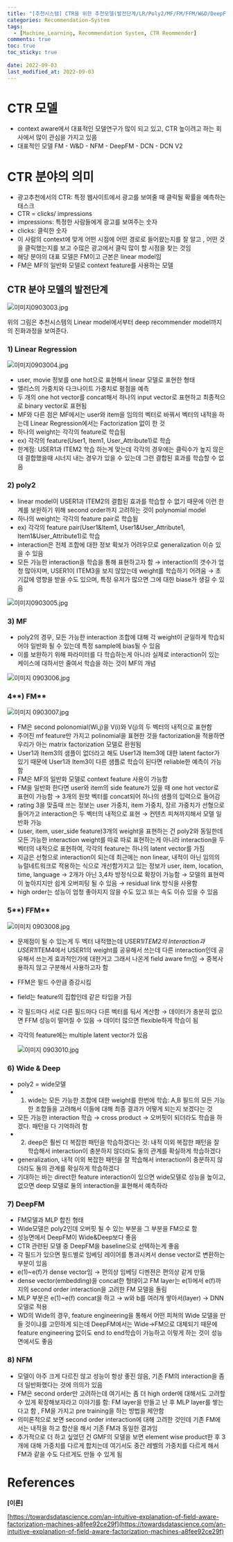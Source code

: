 ```yaml
---
title: "[추천시스템] CTR을 위한 추천모델(발전단계/LR/Poly2/MF/FM/FFM/W&D/DeepFM)"
categories: Recommendation-System
tags:
  - [Machine_Learning, Recommendation System, CTR Reommender]
comments: true
toc: true
toc_sticky: true
 
date: 2022-09-03
last_modified_at: 2022-09-03
---
```




# CTR 모델 
- context aware에서 대표적인 모델연구가 많이 되고 있고, CTR 높이려고 하는 회사에서 많이 관심을 가지고 있음
- 대표적인 모델 FM - W&D - NFM - DeepFM - DCN - DCN V2

# CTR 분야의 의미

- 광고추천에서의 CTR:  특정 웹사이트에서 광고를 보여줄 때 클릭될 확률을 예측하는 태스크
- CTR = clicks/ impressions
- impressions: 특정한 사람들에게 광고를 보여주는 숫자
- clicks: 클릭한 숫자
- 이 사람의 context에 맞게 어떤 시점에 어떤 경로로 들어왔는지를 잘 알고 , 어떤 것을 클릭했는지를 보고 수많은 광고에서 클릭 많이 할 시점을 찾는 것임
- 해당 분야의 대표 모델은 FM이고 근본은 linear model임
- FM은 MF의 일반화 모델로 context feature를 사용하는 모델

## CTR 분야 모델의 발전단계


![이미지0903003.jpg](/assets/2022-09-03/이미지_0903003.jpg)

위의 그림은 추천시스템의 Linear model에서부터 deep recommender model까지의 진화과정을 보여준다.

### 1) **Linear Regression**

![이미지0903004.jpg](/assets/2022-09-03/이미지_0903004.jpg)
- user, movie 정보를 one hot으로 표현해서 linear 모델로 표현한 형태
- 앨리스의 가중치와 다크나이트 가중치로 평점을 예측
- 두 개의 one hot vector를 concat해서 하나의 input vector로 표현하고 최종적으로 binary vector로 표현됨
- MF와 다른 점은  MF에서는 user와 item을 임의의 벡터로 바꿔서 벡터의 내적을 하는데 Linear Regression에서는 Factorization 없이 한 것
- 하나의 weight는 각각의 feature로 학습됨
- ex) 각각의 feature(User1, Item1, User_Attribute1)로 학습
- 한계점: USER1과 ITEM2 학습 하는게 맞는데 각각의 경우에는 클릭수가 높지 않은데 결합했을때 시너지 내는 경우가 있을 수 있는데 그런 결합된 효과를 학습할 수 없음

### **2) poly2**

- linear model이 USER1과 ITEM2의 결합된 효과를 학습할 수 없기 때문에 이런 한계를 보완하기 위해 second order까지 고려하는 것이 polynomial model
- 하나의 weight는 각각의 feature pair로 학습됨
- ex) 각각의 feature pair(User1&Item1, User1&User_Attribute1, Item1&User_Attribute1)로 학습
- interaction은 전체 조합에 대한 정보 확보가 어려우므로  generalization 이슈 있을 수 있음
- 모든 가능한 interaction을 학습을 통해 표현하고자 함 → interaction의 갯수가 엄청 많아지며, USER1이 ITEM3을 보지 않았는데 weight를 학습하기 어려움 → 초기값에 영향을 받을 수도 있으며, 특정 유저가 많으면 그에 대한 biase가 생길 수 있음

![이미지0903005.jpg](/assets/2022-09-03/이미지_0903005.jpg)

### **3) MF**

- poly2의 경우, 모든 가능한 interaction 조합에 대해 각 weight이 균일하게 학습되어야 일반화 될 수 있는데 특정 sample에 bias될 수 있음
- 이를 보완하기 위해 파라미터를 다 학습하는게 아니라 실제로 interaction이 있는 케이스에 대하서만 줄여서 학습을 하는 것이 MF의 개념

![이미지 0903006.jpg](/assets/2022-09-03/이미지_0903006.jpg)

### 4**) FM**

![이미지 0903007.jpg](/assets/2022-09-03/이미지_0903007.jpg)

- FM은 second polonomial(Wi,j)을 V(i)와 V(j)의 두 벡터의 내적으로 표현함
- 주어진 mf feature만 가지고 polinomial을 표현한 것을 factorization을 적용하면 우리가 아는 matrix factorization 모델로 환원됨
- User1과 Item3의 샘플이 없더라고 해도 User1과 Item3에 대한 latent factor가 있기 때문에 User1과 Item3이 다른 샘플로 학습이 된다면 reliable한 예측이 가능함
- FM은 MF의 일반화 모델로 context feature 사용이 가능함
- FM을 일반화 한다면 user와 item의 side feature가 있을 때 one hot vector로 표현이 가능함 → 3개의 원핫 벡터를 concat되어 하나의 샘플의 입력으로 들어감
- rating 3을 맞출때 쓰는 정보는 user 가중치, item 가중치, 장르 가중치가 선형으로 들어가고 interaction은 두 벡터의 내적으로 표현 → 컨텐츠 피쳐까지해서 모델 일반화 가능
- (user, item, user_side feature)3개의 weight을 표현하는 건 poly2와 동일한데 모든 가능한 interaction weight를 따로 따로 표현하는게 아니라 interaction을 두 벡터의 내적으로 표현하여, 각각의 feature는 하나의 latent vector를 가짐
- 지금은 선형으로 interaction이 되는데 최근에는 non linear, 내적이 아닌 임의의 뉴럴네트워크로 적용하는 식으로 개선함가지고 있는 정보가 user, item, location, time, language  → 2개가 아닌 3,4차 방정식으로 확장이 가능함 → 모델의 표현력이 높아지지만 쉽게 오버피팅 될 수 있음 → residual link 방식을 사용함
- high order는 성능이 엄청 좋아지지 않을 수도 있고 또는 속도 이슈 있을 수 있음

### 5**) FFM**

![이미지 0903008.jpg](/assets/2022-09-03/이미지_0903008.jpg)
- 문제점이 될 수 있는게 두 벡터 내적했는데 USER1*ITEM2의 Interaction과 USER1*ITEM4에서 USER1의 weight를 공유해서 쓰는데 다른 interaction인데 공유해서 쓰는게 효과적인가에 대한거고 그래서 나온게 field aware fm임 → 중복사용하지 않고 구분해서 사용하고자 함
- FFM은 필드 수만큼 증강시킴
- field는 feature의 집합인데 같은 타입을 가짐
- 각 필드마다 서로 다른 필드마다 다른 벡터를 둬서 계산함 → 데이터가 충분히 없으면 FFM 성능이 떨어질 수 있음 → 데이터 많으면 flexible하게 학습이 됨
- 각각의 feature에는 multiple latent vector가 있음
    
    ![이미지 0903010.jpg](/assets/2022-09-03/이미지_0903010.jpg)
    

### **6) Wide & Deep**

- poly2 =  wide모델
- 1) wide는 모든 가능한 조합에 대한 weight를 한번에 학습: A,B 필드의 모든 가능한 조합들을 고려해서 이들에 대해 최종 결과가 어떻게 되는지 보겠다는 것
- 모든 가능한 interaction 학습 → cross product → 오버핏이 되더라도 학습을 하겠다. 패턴을 다 기억하려 함
- 2) deep은 훨씬 더 복잡한 패턴을 학습하겠다는 것: 내적 이외 복잡한 패턴을 잘 학습해서 interaction이 충분하지 않더라도 둘의 관계를 확실하게 학습하겠다
- generalization, 내적 이외 복잡한 패턴을 잘 학습해서 interaction이 충분하지 않더라도 둘의 관계를 확실하게 학습하겠다
- 기대하는 바는 direct한 feature interaction이 있으면 wide모델로 성능을 높이고, 없으면 deep 모델로 둘의 interaction을 표현해서 예측하라

### **7) DeepFM**

- FM모델과 MLP 합친 형태
- Wide모델은 poly2인데 오버핏 될 수 있는 부분을 그 부분을 FM으로 함
- 성능면에서 DeepFM이 Wide&Deep보다 좋음
- CTR 관련된 모델 중 DeepFM을 baseline으로 선택하는게 좋음
- 각 필드가 있으면 필드별로 임베딩 레이어를 통과시켜서 dense vector로 변환하는 부분이 있음
- e(1)~e(f)가 dense vector임 → 편의상 임베딩 디멘젼은 편의상 같게 만듦
- dense vector(embedding)을 concat한 형태이고 FM layer는 e(1)에서 e(f)까지의 second order interaction을 고려한 FM 모델을 돌림
- MLP 부분은 e(1)~e(f) concat을 하고 → w와 b를 여러개 쌓아서(layer) → DNN모델로 적용
- WD의 Wide의 경우, feature engineering을 통해서 어떤 피쳐의 Wide 모델을 만들 것이냐를 고민하게 되는데 DeepFM에서는 Wide→FM으로 대체되기 때문에 feature engineering 없이도 end to end학습이 가능하고 이렇게 하는 것이 성능면에서도 좋음

### **8) NFM**

- 모델이 아주 크게 다르진 않고 성능이 항상 좋진 않음, 기존 FM의 interaction을 좀 더 일반화했다는 것에 의의가 있음
- FM은 second order만 고려하는데 여기서는 좀 더 high order에 대해서도 고려할 수 있게 확장해보자라고 이야기를 함:  FM layer을 만들고 난 후 MLP layer를 쌓는다고 함 , FM을 가지고 pre training을 하는 방법을 제안함
- 의미론적으로 보면 second order interaction에 대해 고려한 것인데 기존 FM에서는 내적을 하고 합산을 해서 기존 FM과 동일한 결과임
- 추가적으로 더 하고 싶었던 건 GMF의 모델을 보면 element wise product한 후 3개에 대해 가중치를 다르게 합치는데 여기서도 중간 레벨의 가중치를 다르게 해서 FM과 같을 수도 다르게도 만들 수 있게 됨

# References

**[이론]**

[https://towardsdatascience.com/an-intuitive-explanation-of-field-aware-factorization-machines-a8fee92ce29f](https://towardsdatascience.com/an-intuitive-explanation-of-field-aware-factorization-machines-a8fee92ce29f)